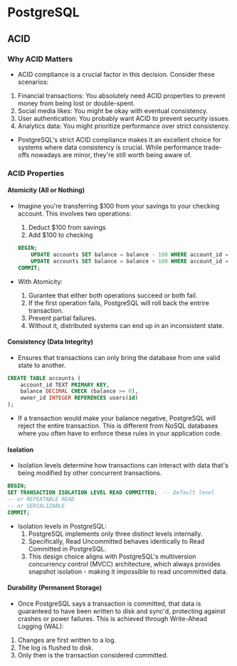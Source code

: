 # PostgreSQL

## ACID
### Why ACID Matters
- ACID compliance is a crucial factor in this decision. Consider these scenarios:

1. Financial transactions: You absolutely need ACID properties to prevent money from being lost or double-spent.
2. Social media likes: You might be okay with eventual consistency.
3. User authentication: You probably want ACID to prevent security issues.
4. Analytics data: You might prioritize performance over strict consistency.

- PostgreSQL's strict ACID compliance makes it an excellent choice for systems where data consistency is crucial. While performance trade-offs nowadays are minor, they're still worth being aware of.

### ACID Properties
#### Atomicity (All or Nothing)
- Imagine you're transferring $100 from your savings to your checking account. This involves two operations:
    1. Deduct $100 from savings
    2. Add $100 to checking
    ``` sql
    BEGIN;
        UPDATE accounts SET balance = balance - 100 WHERE account_id = 'savings';
        UPDATE accounts SET balance = balance + 100 WHERE account_id = 'checking';
    COMMIT;
    ```

- With Atomicity:
    1. Gurantee that either both operations succeed or both fail.
    2. If the first operation fails, PostgreSQL will roll back the entrire transaction.
    3. Prevent partial failures.
    4. Without it, distributed systems can end up in an inconsistent state.

#### Consistency (Data Integrity)
- Ensures that transactions can only bring the database from one valid state to another.

``` sql
CREATE TABLE accounts (
    account_id TEXT PRIMARY KEY,
    balance DECIMAL CHECK (balance >= 0),
    owner_id INTEGER REFERENCES users(id)
);
```
- If a transaction would make your balance negative, PostgreSQL will reject the entire transaction. This is different from NoSQL databases where you often have to enforce these rules in your application code.

#### Isolation
- Isolation levels determine how transactions can interact with data that's being modified by other concurrent transactions.

``` sql
BEGIN;
SET TRANSACTION ISOLATION LEVEL READ COMMITTED;  -- Default level
-- or REPEATABLE READ
-- or SERIALIZABLE
COMMIT;
```

- Isolation levels in PostgreSQL:
    1. PostgreSQL implements only three distinct levels internally.
    2. Specifically, Read Uncommitted behaves identically to Read Committed in PostgreSQL.
    3. This design choice aligns with PostgreSQL's multiversion concurrency control (MVCC) architecture, which always provides snapshot isolation - making it impossible to read uncommitted data.

#### Durability (Permanent Storage)
- Once PostgreSQL says a transaction is committed, that data is guaranteed to have been written to disk and sync'd, protecting against crashes or power failures. This is achieved through Write-Ahead Logging (WAL):
1. Changes are first written to a log.
2. The log is flushed to disk.
3. Only then is the transaction considered committed.
